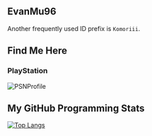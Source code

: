 ## EvanMu96
Another frequently used ID prefix is `Komoriii`.  
  
## Find Me Here
### PlayStation
![PSNProfile](https://card.psnprofiles.com/2/Komoriii96_HK.png)
## My GitHub Programming Stats
[![Top Langs](https://github-readme-stats.vercel.app/api/top-langs/?username=EvanMu96&hide=html&layout=compact)](https://github.com/EvanMu96/github-readme-stats)
